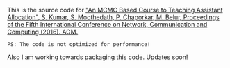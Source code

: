 This is the source code for ["An MCMC Based Course to Teaching Assistant Allocation", S. Kumar, S. Moothedath, P. Chaporkar, M. Belur, Proceedings of the Fifth International Conference on Network, Communication and Computing (2016). ACM.](https://doi.org/10.1145/3033288.3033297)
    
    PS: The code is not optimized for performance!

Also I am working towards packaging this code. Updates soon!